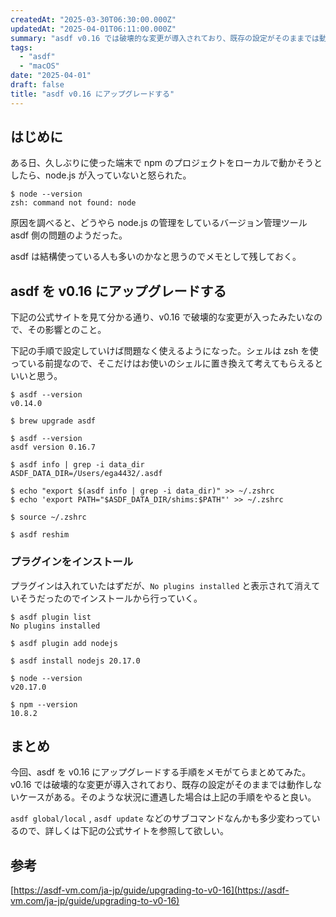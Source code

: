 ```yaml
---
createdAt: "2025-03-30T06:30:00.000Z"
updatedAt: "2025-04-01T06:11:00.000Z"
summary: "asdf v0.16 では破壊的な変更が導入されており、既存の設定がそのままでは動作しなかったので、アップグレード手順をメモがてらまとめてみた。"
tags:
  - "asdf"
  - "macOS"
date: "2025-04-01"
draft: false
title: "asdf v0.16 にアップグレードする"
---
```


## はじめに

ある日、久しぶりに使った端末で npm のプロジェクトをローカルで動かそうとしたら、node.js が入っていないと怒られた。

```shell
$ node --version
zsh: command not found: node
```

原因を調べると、どうやら node.js の管理をしているバージョン管理ツール asdf 側の問題のようだった。

asdf は結構使っている人も多いのかなと思うのでメモとして残しておく。

## asdf を v0.16 にアップグレードする

下記の公式サイトを見て分かる通り、v0.16 で破壊的な変更が入ったみたいなので、その影響とのこと。

下記の手順で設定していけば問題なく使えるようになった。シェルは zsh を使っている前提なので、そこだけはお使いのシェルに置き換えて考えてもらえるといいと思う。

```shell
$ asdf --version
v0.14.0

$ brew upgrade asdf

$ asdf --version
asdf version 0.16.7

$ asdf info | grep -i data_dir
ASDF_DATA_DIR=/Users/ega4432/.asdf

$ echo "export $(asdf info | grep -i data_dir)" >> ~/.zshrc
$ echo 'export PATH="$ASDF_DATA_DIR/shims:$PATH"' >> ~/.zshrc

$ source ~/.zshrc

$ asdf reshim
```

### プラグインをインストール

プラグインは入れていたはずだが、`No plugins installed` と表示されて消えていそうだったのでインストールから行っていく。

```shell
$ asdf plugin list
No plugins installed

$ asdf plugin add nodejs

$ asdf install nodejs 20.17.0

$ node --version
v20.17.0

$ npm --version
10.8.2
```

## まとめ

今回、asdf を v0.16 にアップグレードする手順をメモがてらまとめてみた。v0.16 では破壊的な変更が導入されており、既存の設定がそのままでは動作しないケースがある。そのような状況に遭遇した場合は上記の手順をやると良い。

`asdf global/local` , `asdf update` などのサブコマンドなんかも多少変わっているので、詳しくは下記の公式サイトを参照して欲しい。

## 参考

[https://asdf-vm.com/ja-jp/guide/upgrading-to-v0-16](https://asdf-vm.com/ja-jp/guide/upgrading-to-v0-16)
